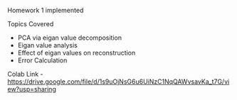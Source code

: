 Homework 1 implemented

Topics Covered
- PCA via eigan value decomposition
- Eigan value analysis
- Effect of eigan values on reconstruction
- Error Calculation

Colab Link - https://drive.google.com/file/d/1s9uOjNsG6u6UiNzC1NqQAWvsavKa_t7G/view?usp=sharing
